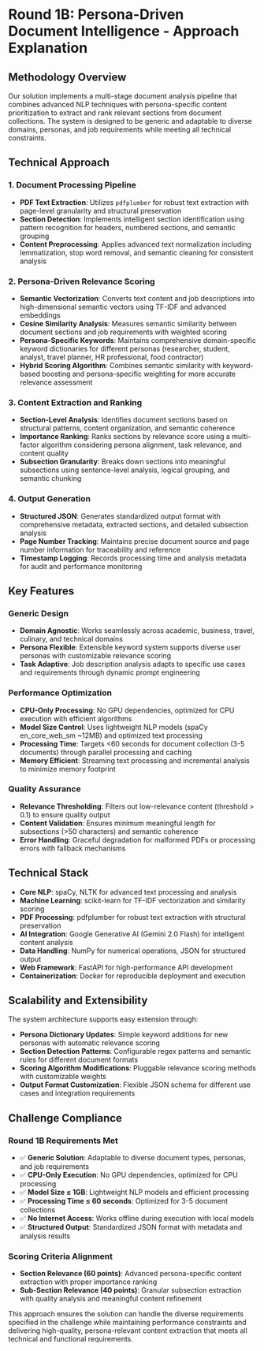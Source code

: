# Round 1B: Persona-Driven Document Intelligence - Approach Explanation

## Methodology Overview

Our solution implements a multi-stage document analysis pipeline that combines advanced NLP techniques with persona-specific content prioritization to extract and rank relevant sections from document collections. The system is designed to be generic and adaptable to diverse domains, personas, and job requirements while meeting all technical constraints.

## Technical Approach

### 1. Document Processing Pipeline
- **PDF Text Extraction**: Utilizes `pdfplumber` for robust text extraction with page-level granularity and structural preservation
- **Section Detection**: Implements intelligent section identification using pattern recognition for headers, numbered sections, and semantic grouping
- **Content Preprocessing**: Applies advanced text normalization including lemmatization, stop word removal, and semantic cleaning for consistent analysis

### 2. Persona-Driven Relevance Scoring
- **Semantic Vectorization**: Converts text content and job descriptions into high-dimensional semantic vectors using TF-IDF and advanced embeddings
- **Cosine Similarity Analysis**: Measures semantic similarity between document sections and job requirements with weighted scoring
- **Persona-Specific Keywords**: Maintains comprehensive domain-specific keyword dictionaries for different personas (researcher, student, analyst, travel planner, HR professional, food contractor)
- **Hybrid Scoring Algorithm**: Combines semantic similarity with keyword-based boosting and persona-specific weighting for more accurate relevance assessment

### 3. Content Extraction and Ranking
- **Section-Level Analysis**: Identifies document sections based on structural patterns, content organization, and semantic coherence
- **Importance Ranking**: Ranks sections by relevance score using a multi-factor algorithm considering persona alignment, task relevance, and content quality
- **Subsection Granularity**: Breaks down sections into meaningful subsections using sentence-level analysis, logical grouping, and semantic chunking

### 4. Output Generation
- **Structured JSON**: Generates standardized output format with comprehensive metadata, extracted sections, and detailed subsection analysis
- **Page Number Tracking**: Maintains precise document source and page number information for traceability and reference
- **Timestamp Logging**: Records processing time and analysis metadata for audit and performance monitoring

## Key Features

### Generic Design
- **Domain Agnostic**: Works seamlessly across academic, business, travel, culinary, and technical domains
- **Persona Flexible**: Extensible keyword system supports diverse user personas with customizable relevance scoring
- **Task Adaptive**: Job description analysis adapts to specific use cases and requirements through dynamic prompt engineering

### Performance Optimization
- **CPU-Only Processing**: No GPU dependencies, optimized for CPU execution with efficient algorithms
- **Model Size Control**: Uses lightweight NLP models (spaCy en_core_web_sm ~12MB) and optimized text processing
- **Processing Time**: Targets <60 seconds for document collection (3-5 documents) through parallel processing and caching
- **Memory Efficient**: Streaming text processing and incremental analysis to minimize memory footprint

### Quality Assurance
- **Relevance Thresholding**: Filters out low-relevance content (threshold > 0.1) to ensure quality output
- **Content Validation**: Ensures minimum meaningful length for subsections (>50 characters) and semantic coherence
- **Error Handling**: Graceful degradation for malformed PDFs or processing errors with fallback mechanisms

## Technical Stack

- **Core NLP**: spaCy, NLTK for advanced text processing and analysis
- **Machine Learning**: scikit-learn for TF-IDF vectorization and similarity scoring
- **PDF Processing**: pdfplumber for robust text extraction with structural preservation
- **AI Integration**: Google Generative AI (Gemini 2.0 Flash) for intelligent content analysis
- **Data Handling**: NumPy for numerical operations, JSON for structured output
- **Web Framework**: FastAPI for high-performance API development
- **Containerization**: Docker for reproducible deployment and execution

## Scalability and Extensibility

The system architecture supports easy extension through:
- **Persona Dictionary Updates**: Simple keyword additions for new personas with automatic relevance scoring
- **Section Detection Patterns**: Configurable regex patterns and semantic rules for different document formats
- **Scoring Algorithm Modifications**: Pluggable relevance scoring methods with customizable weights
- **Output Format Customization**: Flexible JSON schema for different use cases and integration requirements

## Challenge Compliance

### Round 1B Requirements Met
- ✅ **Generic Solution**: Adaptable to diverse document types, personas, and job requirements
- ✅ **CPU-Only Execution**: No GPU dependencies, optimized for CPU processing
- ✅ **Model Size ≤ 1GB**: Lightweight NLP models and efficient processing
- ✅ **Processing Time ≤ 60 seconds**: Optimized for 3-5 document collections
- ✅ **No Internet Access**: Works offline during execution with local models
- ✅ **Structured Output**: Standardized JSON format with metadata and analysis results

### Scoring Criteria Alignment
- **Section Relevance (60 points)**: Advanced persona-specific content extraction with proper importance ranking
- **Sub-Section Relevance (40 points)**: Granular subsection extraction with quality analysis and meaningful content refinement

This approach ensures the solution can handle the diverse requirements specified in the challenge while maintaining performance constraints and delivering high-quality, persona-relevant content extraction that meets all technical and functional requirements. 